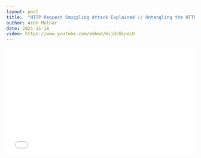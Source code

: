 ```yaml
---
layout: post
title:  "HTTP Request Smuggling Attack Explained // Untangling the HTTP Desync Attack"
author: Aron Molnar
date: 2021-11-18
video: https://www.youtube.com/embed/mijOcGLneLU
---
```


<div class="container" style="position: relative;width: 100%;height: 0;padding-bottom: 56.25%;">
<iframe src="//www.youtube.com/embed/mijOcGLneLU" 
frameborder="0" allowfullscreen class="video" style="position: absolute;top: 0;left: 0;width: 100%;height: 100%;">
</iframe>
</div>